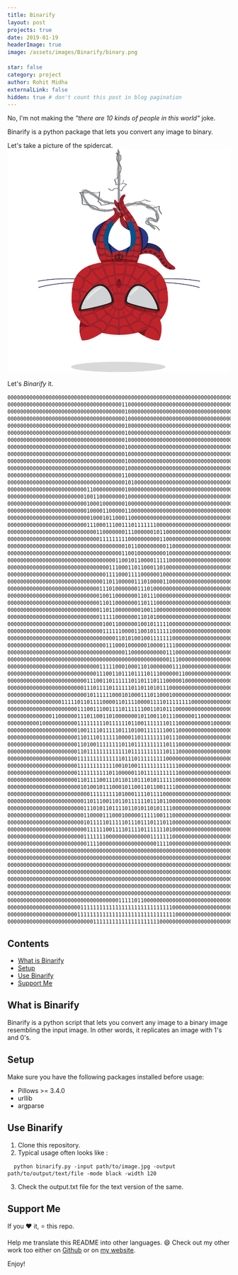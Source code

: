```yaml
---
title: Binarify
layout: post
projects: true
date: 2019-01-19
headerImage: true
image: /assets/images/Binarify/binary.png

star: false
category: project
author: Rohit Midha
externalLink: false
hidden: true # don't count this post in blog pagination
---
```


No, I'm not making the <em>"there are 10 kinds of people in this world"</em> joke.

Binarify is a python package that lets you convert any image to binary.

Let's take a picture of the spidercat.
![](https://github.com/RohitMidha23/Binarify/blob/master/input.png)

Let's <em> Binarify </em> it.
```
000000000000000000000000000000000000000000000000000000000000000000000000000
000000000000000000000000000000000000110000000000000000000000000000000000000
000000000000000000000000000000000000010000000000000000000000000000000000000
000000000000000000000000000000000000010000000000000000000000000000000000000
000000000000000000000000000000000000010000000000000000000000000000000000000
000000000000000000000000000000000000010000000000000000000000000000000000000
000000000000000000000000000000000000010000000000000000000000000000000000000
000000000000000000000000000000000000010000000000000000000000000000000000000
000000000000000000000000000000000000010000000000000000000000000000000000000
000000000000000000000000000000000000010000000000000000000000000000000000000
000000000000000000000000000000000000010000000000000000000000000000000000000
000000000000000000000000000000000000110000000000000000000000000000000000000
000000000000000000000000000000000000010100000000000000000000000000000000000
000000000000000000000000011000000000010000000000000000000000000000000000000
000000000000000000000000100110000000010000000000000000000000000000000000000
000000000000000000000000010001000000010000000000000000000000000000000000000
000000000000000000000000010000110000011000000000000000000000000000000000000
000000000000000000000000001000101100011000000000000000000000000000000000000
000000000000000000000000011100011100111011111110000000000000000000000000000
000000000000000000000000000011000000011100000010110000000000000000000000000
000000000000000000000000000001111111110000000000110000000000000000000000000
000000000000000000000000000000000000010110000000001100000000000000000000000
000000000000000000000000000000000000110010000000001000000000000000000000000
000000000000000000000000000000000011001011000011111000000000000000000000000
000000000000000000000000000000001110001101100011010000000000000000000000000
000000000000000000000000000000011110001111000000100000000000000000000000000
000000000000000000000000000000110110000011101000011000000000000000000000000
000000000000000000000000000001110100000001110100000000000000000000000000000
000000000000000000000000000001001100000001101110000000000000000000000000000
000000000000000000000000000001101100000001101110000000000000000000000000000
000000000000000000000000000001101100000000100110000000000000000000000000000
000000000000000000000000000001111100000001101010000000000000000000000000000
000000000000000000000000000000100110000001001011111000000000000000000000000
000000000000000000000000000000111111000011001011111100000000000000000000000
000000000000000000000000000000000011010100100111111100000000000000000000000
000000000000000000000000000000011100010000001000011110000000000000000000000
000000000000000000000000000000000000011000000000001110000000000000000000000
000000000000000000000000000000000000000000000000000111000000000000000000000
000000000000000000000000000001111100010001101000000011100000000000000000000
000000000000000000000000000011100110111011110111000000110000000000000000000
000000000000000000000000011100110111111011011101110000010000000000000000000
000000000000000000000000111011110111111011011010111000000000000000000000000
000000000000000000000000010111111000101000111011000100000000000000000000000
000000000000000001111101101111000011011110000111101111111100000000000000000
000000000000000000000011100111001111011111100110101110000000000000000000000
000000000000001100000011101100110100000001011001101110000001100000000000000
000000000010000000000011111111101111110110011111110111000000000010000000000
000000000000000000000010011110111110111010011111110011000000000000000000000
000000000000000000000011011101111110000110111111110111000000000000000000000
000000000000000000000011010011111111011011111111110111000000000000000000000
000000000000000000000011011111111111110111111111110111000000000000000000000
000000000000000000000011111111111111011101111111110000000000000000000000000
000000000000000000000011111111111100101001111111111111000000000000000000000
000000000000000000000011111111110110000011011111111111000000000000000000000
000000000000000000000011011110011101101101110101111110000000000000000000000
000000000000000000000001010010111000101100110110011110000000000000000000000
000000000000000000000000001111111110100011110111100000000000000000000000000
000000000000000000000000110111001101101111110111011000000000000000000000000
000000000000000000000000111010110111101101011010111100000000000000000000000
000000000000000000000000110000111000100000111110011100000000000000000000000
000000000000000000000000101111101111101110111011101100000000000000000000000
000000000000000000000000011111100111101111011111110100000000000000000000000
000000000000000000000000111111100000000000000111111100000000000000000000000
000000000000000000000000011110000000000000000001111000000000000000000000000
000000000000000000000000000000000000000000000000000000000000000000000000000
000000000000000000000000000000000000000000000000000000000000000000000000000
000000000000000000000000000000000000000000000000000000000000000000000000000
000000000000000000000000000000000000000000000000000000000000000000000000000
000000000000000000000000000000000000000000000000000000000000000000000000000
000000000000000000000000000000000000000000000000000000000000000000000000000
000000000000000000000000000000000000000000000000000000000000000000000000000
000000000000000000000000000000000001111101100000000000000000000000000000000
000000000000000000000001111111111111111111111111111100000000000000000000000
000000000000000000000011111111111111111111111111111110000000000000000000000
000000000000000000000000000111111111111111111111000000000000000000000000000
```

## Contents
- [What is Binarify](#what-is-binarify)
- [Setup](#setup)
- [Use Binarify](#use-binarify)
- [Support Me](#support-me)

## What is Binarify
Binarify is a python script that lets you convert any image to a binary image resembling the input image.
In other words, it replicates an image with 1's and 0's.

## Setup
Make sure you have the following packages installed before usage:
- Pillows >= 3.4.0
- urllib
- argparse

## Use Binarify

1. Clone this repository.
2. Typical usage often looks like :
```
  python binarify.py -input path/to/image.jpg -output path/to/output/text/file -mode black -width 120
```
3. Check the output.txt file for the text version of the same.

## Support Me

If you :heart: it, :star: this repo.

Help me translate this README into other languages. :smile:
Check out my other work too either on [Github](http://bit.ly/2VMv9ZP) or on [my website](https://rohitmidha23.github.io).

Enjoy!
